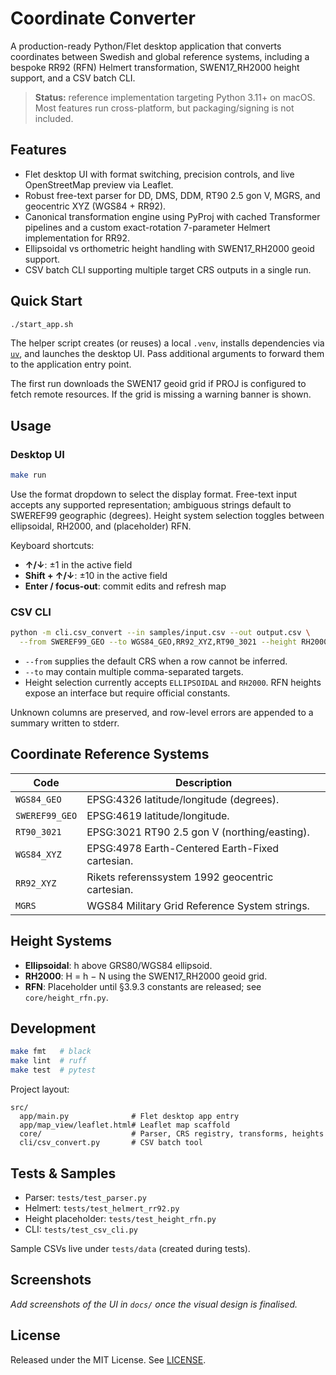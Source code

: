 # Coordinate Converter

A production-ready Python/Flet desktop application that converts coordinates between
Swedish and global reference systems, including a bespoke RR92 (RFN) Helmert
transformation, SWEN17_RH2000 height support, and a CSV batch CLI.

> **Status:** reference implementation targeting Python 3.11+ on macOS. Most features
> run cross-platform, but packaging/signing is not included.

## Features
- Flet desktop UI with format switching, precision controls, and live OpenStreetMap
  preview via Leaflet.
- Robust free-text parser for DD, DMS, DDM, RT90 2.5 gon V, MGRS, and geocentric XYZ
  (WGS84 + RR92).
- Canonical transformation engine using PyProj with cached Transformer pipelines and a
  custom exact-rotation 7-parameter Helmert implementation for RR92.
- Ellipsoidal vs orthometric height handling with SWEN17_RH2000 geoid support.
- CSV batch CLI supporting multiple target CRS outputs in a single run.

## Quick Start
```bash
./start_app.sh
```

The helper script creates (or reuses) a local `.venv`, installs dependencies via
[`uv`](https://docs.astral.sh/uv/), and launches the desktop UI. Pass additional
arguments to forward them to the application entry point.

The first run downloads the SWEN17 geoid grid if PROJ is configured to fetch remote
resources. If the grid is missing a warning banner is shown.

## Usage
### Desktop UI
```bash
make run
```

Use the format dropdown to select the display format. Free-text input accepts any
supported representation; ambiguous strings default to SWEREF99 geographic (degrees).
Height system selection toggles between ellipsoidal, RH2000, and (placeholder) RFN.

Keyboard shortcuts:
- **↑/↓**: ±1 in the active field
- **Shift + ↑/↓**: ±10 in the active field
- **Enter / focus-out**: commit edits and refresh map

### CSV CLI
```bash
python -m cli.csv_convert --in samples/input.csv --out output.csv \
  --from SWEREF99_GEO --to WGS84_GEO,RR92_XYZ,RT90_3021 --height RH2000
```

- `--from` supplies the default CRS when a row cannot be inferred.
- `--to` may contain multiple comma-separated targets.
- Height selection currently accepts `ELLIPSOIDAL` and `RH2000`. RFN heights expose
  an interface but require official constants.

Unknown columns are preserved, and row-level errors are appended to a summary written
to stderr.

## Coordinate Reference Systems
| Code | Description |
| ---- | ----------- |
| `WGS84_GEO` | EPSG:4326 latitude/longitude (degrees). |
| `SWEREF99_GEO` | EPSG:4619 latitude/longitude. |
| `RT90_3021` | EPSG:3021 RT90 2.5 gon V (northing/easting). |
| `WGS84_XYZ` | EPSG:4978 Earth-Centered Earth-Fixed cartesian. |
| `RR92_XYZ` | Rikets referenssystem 1992 geocentric cartesian. |
| `MGRS` | WGS84 Military Grid Reference System strings. |

## Height Systems
- **Ellipsoidal**: h above GRS80/WGS84 ellipsoid.
- **RH2000**: H = h − N using the SWEN17_RH2000 geoid grid.
- **RFN**: Placeholder until §3.9.3 constants are released; see `core/height_rfn.py`.

## Development
```bash
make fmt   # black
make lint  # ruff
make test  # pytest
```

Project layout:
```
src/
  app/main.py              # Flet desktop app entry
  app/map_view/leaflet.html# Leaflet map scaffold
  core/                    # Parser, CRS registry, transforms, heights
  cli/csv_convert.py       # CSV batch tool
```

## Tests & Samples
- Parser: `tests/test_parser.py`
- Helmert: `tests/test_helmert_rr92.py`
- Height placeholder: `tests/test_height_rfn.py`
- CLI: `tests/test_csv_cli.py`

Sample CSVs live under `tests/data` (created during tests).

## Screenshots
_Add screenshots of the UI in `docs/` once the visual design is finalised._

## License
Released under the MIT License. See [LICENSE](LICENSE).
